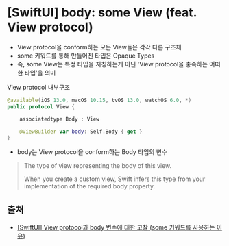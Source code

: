 # [SwiftUI] body: some View (feat. View protocol)

- View protocol을 conform하는 모든 View들은 각각 다른 구조체
- some 키워드를 통해 만들어진 타입은 Opaque Types
- 즉, some View는 특정 타입을 지칭하는게 아닌 'View protocol을 충족하는 어떠한 타입'을 의미


View protocol 내부구조
```swift
@available(iOS 13.0, macOS 10.15, tvOS 13.0, watchOS 6.0, *)
public protocol View {

    associatedtype Body : View
    
    @ViewBuilder var body: Self.Body { get }
}
```
- body는 View protocol을 conform하는 Body 타입의 변수


>The type of view representing the body of this view.
>
>When you create a custom view,
>Swift infers this type from your implementation of the required body property.

## 출처
- [[SwiftUI] View protocol과 body 변수에 대한 고찰 (some 키워드를 사용하는 이유)](https://hasensprung.tistory.com/m/129)